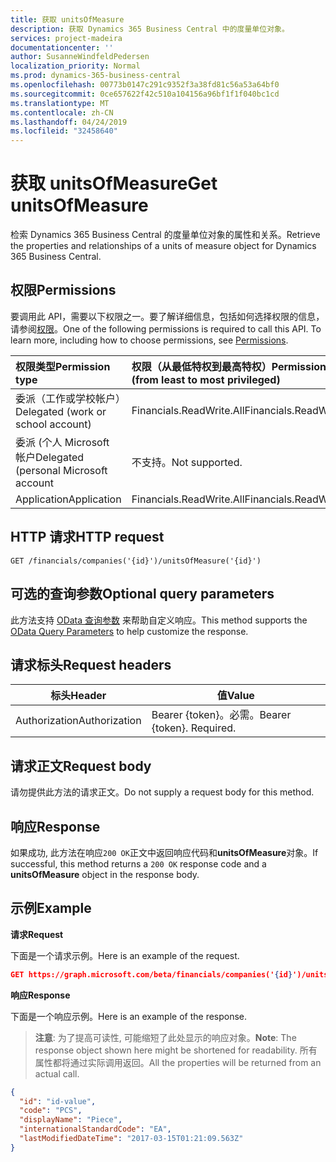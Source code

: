 ```yaml
---
title: 获取 unitsOfMeasure
description: 获取 Dynamics 365 Business Central 中的度量单位对象。
services: project-madeira
documentationcenter: ''
author: SusanneWindfeldPedersen
localization_priority: Normal
ms.prod: dynamics-365-business-central
ms.openlocfilehash: 00773b0147c291c9352f3a38fd81c56a53a64bf0
ms.sourcegitcommit: 0ce657622f42c510a104156a96bf1f1f040bc1cd
ms.translationtype: MT
ms.contentlocale: zh-CN
ms.lasthandoff: 04/24/2019
ms.locfileid: "32458640"
---
```

# <a name="get-unitsofmeasure"></a><span data-ttu-id="25341-103">获取 unitsOfMeasure</span><span class="sxs-lookup"><span data-stu-id="25341-103">Get unitsOfMeasure</span></span>
<span data-ttu-id="25341-104">检索 Dynamics 365 Business Central 的度量单位对象的属性和关系。</span><span class="sxs-lookup"><span data-stu-id="25341-104">Retrieve the properties and relationships of a units of measure object for Dynamics 365 Business Central.</span></span>

## <a name="permissions"></a><span data-ttu-id="25341-105">权限</span><span class="sxs-lookup"><span data-stu-id="25341-105">Permissions</span></span>
<span data-ttu-id="25341-p101">要调用此 API，需要以下权限之一。要了解详细信息，包括如何选择权限的信息，请参阅[权限](/graph/permissions-reference)。</span><span class="sxs-lookup"><span data-stu-id="25341-p101">One of the following permissions is required to call this API. To learn more, including how to choose permissions, see [Permissions](/graph/permissions-reference).</span></span>

|<span data-ttu-id="25341-108">权限类型</span><span class="sxs-lookup"><span data-stu-id="25341-108">Permission type</span></span> |<span data-ttu-id="25341-109">权限（从最低特权到最高特权）</span><span class="sxs-lookup"><span data-stu-id="25341-109">Permissions (from least to most privileged)</span></span>|
|:---------------|:------------------------------------------|
|<span data-ttu-id="25341-110">委派（工作或学校帐户）</span><span class="sxs-lookup"><span data-stu-id="25341-110">Delegated (work or school account)</span></span>|<span data-ttu-id="25341-111">Financials.ReadWrite.All</span><span class="sxs-lookup"><span data-stu-id="25341-111">Financials.ReadWrite.All</span></span> |
|<span data-ttu-id="25341-112">委派 (个人 Microsoft 帐户</span><span class="sxs-lookup"><span data-stu-id="25341-112">Delegated (personal Microsoft account</span></span>|<span data-ttu-id="25341-113">不支持。</span><span class="sxs-lookup"><span data-stu-id="25341-113">Not supported.</span></span>|
|<span data-ttu-id="25341-114">Application</span><span class="sxs-lookup"><span data-stu-id="25341-114">Application</span></span>|<span data-ttu-id="25341-115">Financials.ReadWrite.All</span><span class="sxs-lookup"><span data-stu-id="25341-115">Financials.ReadWrite.All</span></span>|

## <a name="http-request"></a><span data-ttu-id="25341-116">HTTP 请求</span><span class="sxs-lookup"><span data-stu-id="25341-116">HTTP request</span></span>

```
GET /financials/companies('{id}')/unitsOfMeasure('{id}')
```

## <a name="optional-query-parameters"></a><span data-ttu-id="25341-117">可选的查询参数</span><span class="sxs-lookup"><span data-stu-id="25341-117">Optional query parameters</span></span>
<span data-ttu-id="25341-118">此方法支持 [OData 查询参数](/graph/query-parameters) 来帮助自定义响应。</span><span class="sxs-lookup"><span data-stu-id="25341-118">This method supports the [OData Query Parameters](/graph/query-parameters) to help customize the response.</span></span>

## <a name="request-headers"></a><span data-ttu-id="25341-119">请求标头</span><span class="sxs-lookup"><span data-stu-id="25341-119">Request headers</span></span>
|<span data-ttu-id="25341-120">标头</span><span class="sxs-lookup"><span data-stu-id="25341-120">Header</span></span>|<span data-ttu-id="25341-121">值</span><span class="sxs-lookup"><span data-stu-id="25341-121">Value</span></span>|
|------|-----|
|<span data-ttu-id="25341-122">Authorization</span><span class="sxs-lookup"><span data-stu-id="25341-122">Authorization</span></span>  |<span data-ttu-id="25341-p102">Bearer {token}。必需。</span><span class="sxs-lookup"><span data-stu-id="25341-p102">Bearer {token}. Required.</span></span> |

## <a name="request-body"></a><span data-ttu-id="25341-125">请求正文</span><span class="sxs-lookup"><span data-stu-id="25341-125">Request body</span></span>
<span data-ttu-id="25341-126">请勿提供此方法的请求正文。</span><span class="sxs-lookup"><span data-stu-id="25341-126">Do not supply a request body for this method.</span></span>

## <a name="response"></a><span data-ttu-id="25341-127">响应</span><span class="sxs-lookup"><span data-stu-id="25341-127">Response</span></span>
<span data-ttu-id="25341-128">如果成功, 此方法在响应`200 OK`正文中返回响应代码和**unitsOfMeasure**对象。</span><span class="sxs-lookup"><span data-stu-id="25341-128">If successful, this method returns a `200 OK` response code and a **unitsOfMeasure** object in the response body.</span></span>

## <a name="example"></a><span data-ttu-id="25341-129">示例</span><span class="sxs-lookup"><span data-stu-id="25341-129">Example</span></span>

<span data-ttu-id="25341-130">**请求**</span><span class="sxs-lookup"><span data-stu-id="25341-130">**Request**</span></span>

<span data-ttu-id="25341-131">下面是一个请求示例。</span><span class="sxs-lookup"><span data-stu-id="25341-131">Here is an example of the request.</span></span>
```json
GET https://graph.microsoft.com/beta/financials/companies('{id}')/unitsOfMeasure('{id}')
```

<span data-ttu-id="25341-132">**响应**</span><span class="sxs-lookup"><span data-stu-id="25341-132">**Response**</span></span>

<span data-ttu-id="25341-133">下面是一个响应示例。</span><span class="sxs-lookup"><span data-stu-id="25341-133">Here is an example of the response.</span></span> 

> <span data-ttu-id="25341-134">**注意**: 为了提高可读性, 可能缩短了此处显示的响应对象。</span><span class="sxs-lookup"><span data-stu-id="25341-134">**Note**: The response object shown here might be shortened for readability.</span></span> <span data-ttu-id="25341-135">所有属性都将通过实际调用返回。</span><span class="sxs-lookup"><span data-stu-id="25341-135">All the properties will be returned from an actual call.</span></span>

```json
{
  "id": "id-value",
  "code": "PCS",
  "displayName": "Piece",
  "internationalStandardCode": "EA",
  "lastModifiedDateTime": "2017-03-15T01:21:09.563Z"
}
```

